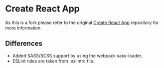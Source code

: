 # Create React App

As this is a fork please refer to the original [Create React App](https://github.com/facebookincubator/create-react-app) 
repository for more information.


## Differences

+ Added SASS/SCSS support by using the webpack sass-loader.
+ ESLint rules are taken from .eslintrc file.
